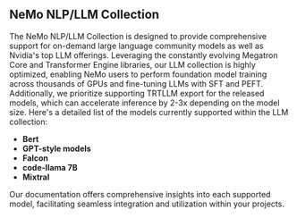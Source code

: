 ## NeMo NLP/LLM Collection

The NeMo NLP/LLM Collection is designed to provide comprehensive support for on-demand large language community models as well as Nvidia's top LLM offerings. Leveraging the constantly evolving Megatron Core and Transformer Engine libraries, our LLM collection is highly optimized, enabling NeMo users to perform foundation model training across thousands of GPUs and fine-tuning LLMs with SFT and PEFT. Additionally, we prioritize supporting TRTLLM export for the released models, which can accelerate inference by 2-3x depending on the model size. Here's a detailed list of the models currently supported within the LLM collection:

- **Bert**
- **GPT-style models**
- **Falcon**
- **code-llama 7B**
- **Mixtral**

Our documentation offers comprehensive insights into each supported model, facilitating seamless integration and utilization within your projects.
